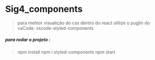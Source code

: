# Sig4_components
> para mehlor visualição do css dentro do react utilize o puglin do vsCode: vscode-styled-components
##### para rodar o projeto :
> npm install
> npm i styled-components
> npm start
